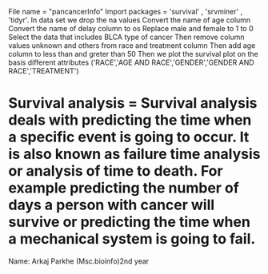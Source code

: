 File name = "pancancerInfo"
Import packages = 'survival' , 'srvminer' , 'tidyr'.
In data set we drop the na values
Convert the name of age column
Convert the name of delay column to os
Replace male and female to 1 to 0
Select the data that includes BLCA type of cancer
Then remove column values unknown and others from race and treatment column
Then add age column to less than and greter than 50
Then we plot the survival plot on the basis different attributes
('RACE','AGE AND RACE','GENDER','GENDER AND RACE','TREATMENT')

# Survival analysis = Survival analysis deals with predicting the time when a specific event is going to occur. It is also known as failure time analysis or analysis of time to death. For example predicting the number of days a person with cancer will survive or predicting the time when a mechanical system is going to fail.

Name: Arkaj Parkhe (Msc.bioinfo)2nd year
